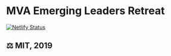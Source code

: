 # MVA Emerging Leaders Retreat

[![Netlify Status](https://api.netlify.com/api/v1/badges/e4675148-756d-4746-bb33-740a833dd530/deploy-status)](https://app.netlify.com/sites/mvaelr/deploys)

## ⚖️ MIT, 2019